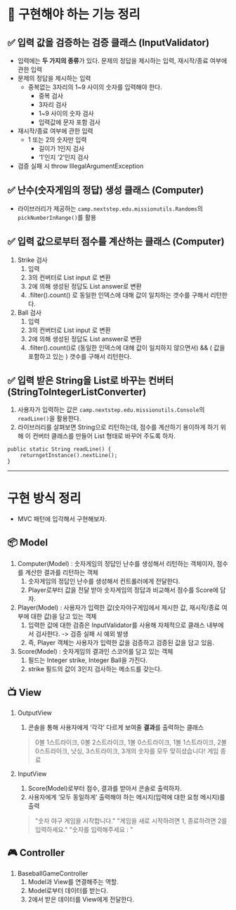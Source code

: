 # 🚩️ 구현해야 하는 기능 정리

## ✅ 입력 값을 검증하는 검증 클래스 (InputValidator)

- 입력에는 **두 가지의 종류**가 있다. 문제의 정답을 제시하는 입력, 재시작/종료 여부에 관한 입력
- 문제의 정답을 제시하는 입력
    - 중복없는 3자리의 1~9 사이의 숫자를 입력해야 한다.
        - 중복 검사
        - 3자리 검사
        - 1~9 사이의 숫자 검사
        - 입력값에 문자 포함 검사
- 재시작/종료 여부에 관한 입력
    - 1 또는 2의 숫자만 입력
        - 길이가 1인지 검사
        - ‘1’인지 ‘2’인지 검사
- 검증 실패 시 throw IllegalArgumentException

## ✅ 난수(숫자게임의 정답) 생성 클래스 (Computer)

- 라이브러리가 제공하는 `camp.nextstep.edu.missionutils.Randoms`의 `pickNumberInRange()`를 활용

## ✅ 입력 값으로부터 점수를 계산하는 클래스 (Computer)

1. Strike 검사
    1. 입력
    2. 3의 컨버터로 List<Integer> input 로 변환
    3. 2에 의해 생성된 정답도 List<Integer> answer로 변환
    4. .filter().count() 로 동일한 인덱스에 대해 값이 일치하는 갯수를 구해서 리턴한다.
2. Ball 검사
    1. 입력
    2. 3의 컨버터로 List<Integer> input 로 변환
    3. 2에 의해 생성된 정답도 List<Integer> answer로 변환
    4. .filter().count()로 (동일한 인덱스에 대해 값이 일치하지 않으면서) && ( 값을 포함하고 있는 ) 갯수를 구해서 리턴한다.

## ✅ 입력 받은 String을 List<Integer>로 바꾸는 컨버터 (StringToIntegerListConverter)

1. 사용자가 입력하는 값은 `camp.nextstep.edu.missionutils.Console`의 `readLine()`을 활용한다.
2. 라이브러리를 살펴보면 String으로 리턴하는데, 점수를 계산하기 용이하게 하기 위해 이 컨버터 클래스를 만들어 List<Integer> 형태로 바꾸어 주도록 하자.

```
public static String readLine() {
    returngetInstance().nextLine();
}
```

---

# 구현 방식 정리

- MVC 패턴에 입각해서 구현해보자.

## 📦 Model

1. Computer(Model)  : 숫자게임의 정답인 난수를 생성해서 리턴하는 객체이자, 점수를 계산한 결과를 리턴하는 객체
    1. 숫자게임의 정답인 난수를 생성해서 컨트롤러에게 전달한다.
    2. Player로부터 값을 전달 받아 숫자게임의 정답과 비교해서 점수를 Score에 담자.
2. Player(Model) : 사용자가 입력한 값(숫자야구게임에서 제시한 값, 재시작/종료 여부에 대한 값)을 담고 있는 객체
    1. 입력한 값에 대한 검증은 InputValidator를 사용해 자체적으로 클래스 내부에서 검사한다. -> 검증 실패 시 예외 발생
    2. 즉, Player 객체는 사용자가 입력한 값을 검증하고 검증된 값을 담고 있음.
3. Score(Model) : 숫자게임의 결과인 스코어를 담고 있는 객체
    1. 필드는 Integer strike, Integer Ball을 가진다.
    2. strike 필드의 값이 3인지 검사하는 메소드를 갖는다.

## 📺 View

1. OutputView
    1. 콘솔을 통해 사용자에게 ‘각각’ 다르게 보여줄 **결과**를 출력하는 클래스

   > 0볼 1스트라이크, 0볼 2스트라이크, 1볼 0스트라이크, 1볼 1스트라이크, 2볼 0스트라이크, 낫싱, 3스트라이크, 3개의 숫자를 모두 맞히셨습니다!  게임 종료

2. InputView
    1. Score(Model)로부터 점수, 결과를 받아서 콘솔로 출력하자.
    2. 사용자에게 ‘모두 동일하게’ 출력해야 하는 메시지(입력에 대한 요청 메시지)를 출력
   > "숫자 야구 게임을 시작합니다." "게임을 새로 시작하려면 1, 종료하려면 2를 입력하세요." "숫자를 입력해주세요 : "

## 🎮 Controller

1. BaseballGameController
    1. Model과 View를 연결해주는 역할.
    2. Model로부터 데이터를 받는다.
    3. 2에서 받은 데이터를 View에게 전달한다.
